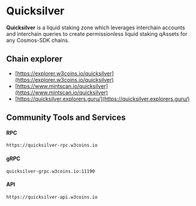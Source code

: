 # Quicksilver

**Quicksilver** is a liquid staking zone which leverages interchain accounts and interchain queries to create permissionless liquid staking qAssets for any Cosmos-SDK chains.

## **Chain explorer**

* [https://explorer.w3coins.io/quicksilver](https://explorer.w3coins.io/quicksilver)
* [https://www.mintscan.io/quicksilver](https://www.mintscan.io/quicksilver)
* [https://quicksilver.explorers.guru/](https://quicksilver.explorers.guru/)

## Community Tools and Services

#### **RPC**

```
https://quicksilver-rpc.w3coins.io
```

#### **gRPC**

```
quicksilver-grpc.w3coins.io:11190
```

#### **API**

```
https://quicksilver-api.w3coins.io
```
